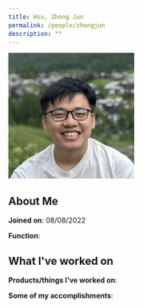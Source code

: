 ```yaml
---
title: Hsu, Zhong Jun
permalink: /people/zhongjun
description: ""
---
```


<img src="/images/headshots/zhongjun.jpg" title="Hsu, Zhong Jun" alt="Hsu, Zhong Jun" style="width:50%;margin-left:0">

## About Me

**Joined on**: 08/08/2022

**Function**: 

## What I've worked on

**Products/things I've worked on**:


**Some of my accomplishments**:

